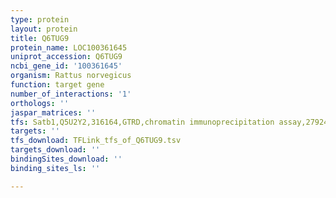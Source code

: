 ```yaml
---
type: protein
layout: protein
title: Q6TUG9
protein_name: LOC100361645
uniprot_accession: Q6TUG9
ncbi_gene_id: '100361645'
organism: Rattus norvegicus
function: target gene
number_of_interactions: '1'
orthologs: ''
jaspar_matrices: ''
tfs: Satb1,Q5U2Y2,316164,GTRD,chromatin immunoprecipitation assay,27924024%5Buid%5D,No
targets: ''
tfs_download: TFLink_tfs_of_Q6TUG9.tsv
targets_download: ''
bindingSites_download: ''
binding_sites_ls: ''

---
```

